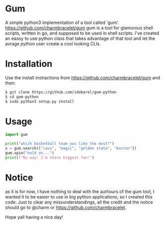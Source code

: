 # Gum

A simple python3 implementation of a tool called 'gum'.
https://github.com/charmbracelet/gum
gum is a tool for glamorous shell scripts, written in go,
and supposed to be used in shell scripts.
I've created an eassy to use python class that takes advantage
of that tool and let the avrage python user create a cool looking
CLIs.

# Installation
Use the install instractions from https://github.com/charmbracelet/gum and then:
```bash
$ git clone https://github.com/idobarel/gum-python
$ cd gum-python
$ sudo python3 setup.py install
```

# Usage
```python
import gum

print("which basketball team you like the most?")
x = gum.search(["cavs", "magic", "golden state", "boston"])
gum.spin("hold on...")
print(f"No way! I'm there biggest fan!")
```

# Notice 
as it is for now, I have nothing to deal with the authours of the gum tool, I wanted it to be easier to use in big python applications, so I created this code.
Just to clear any missunderstandings, all the credit and the notice should go to @charm or https://github.com/charmbracelet.

Hope yall having a nice day!
